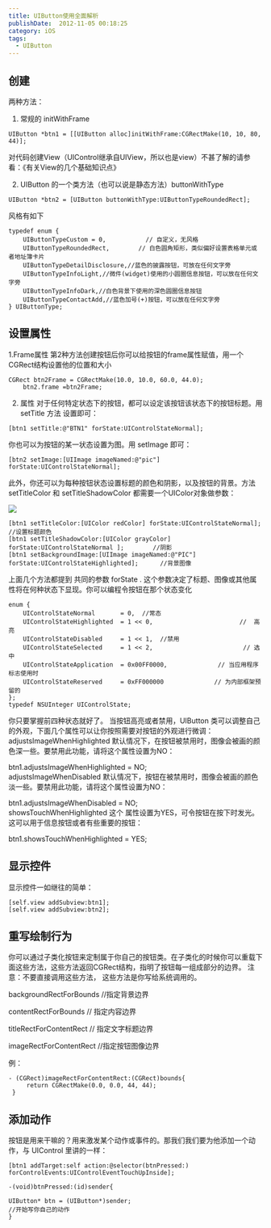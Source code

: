 ```yaml
---
title: UIButton使用全面解析
publishDate:  2012-11-05 00:18:25
category: iOS
tags:
  - UIButton
---
```

## 创建
两种方法：
1. 常规的 initWithFrame
```objc
UIButton *btn1 = [[UIButton alloc]initWithFrame:CGRectMake(10, 10, 80, 44)]; 
```

对代码创建View（UIControl继承自UIView，所以也是view）不甚了解的请参看：《有关View的几个基础知识点》
 
2. UIButton 的一个类方法（也可以说是静态方法）buttonWithType
```objc
UIButton *btn2 = [UIButton buttonWithType:UIButtonTypeRoundedRect];  
```

风格有如下
```objc
typedef enum {  
    UIButtonTypeCustom = 0,           // 自定义，无风格  
    UIButtonTypeRoundedRect,        // 白色圆角矩形，类似偏好设置表格单元或者地址簿卡片  
    UIButtonTypeDetailDisclosure,//蓝色的披露按钮，可放在任何文字旁  
    UIButtonTypeInfoLight,//微件(widget)使用的小圆圈信息按钮，可以放在任何文字旁  
    UIButtonTypeInfoDark,//白色背景下使用的深色圆圈信息按钮  
    UIButtonTypeContactAdd,//蓝色加号(+)按钮，可以放在任何文字旁  
} UIButtonType;  
```

<!-- more -->

## 设置属性
 
1.Frame属性
第2种方法创建按钮后你可以给按钮的frame属性赋值，用一个CGRect结构设置他的位置和大小
```objc
CGRect btn2Frame = CGRectMake(10.0, 10.0, 60.0, 44.0);  
    btn2.frame =btn2Frame;  
```

2. 属性
对于任何特定状态下的按钮，都可以设定该按钮该状态下的按钮标题。用setTitle 方法 设置即可：
```objc
[btn1 setTitle:@"BTN1" forState:UIControlStateNormal];
```

 你也可以为按钮的某一状态设置为图。用 setImage 即可：
```objc
[btn2 setImage:[UIImage imageNamed:@"pic"] forState:UIControlStateNormal]; 
```
 此外，你还可以为每种按钮状态设置标题的颜色和阴影，以及按钮的背景。方法 setTitleColor 和 setTitleShadowColor 都需要一个UIColor对象做参数：

 ![](~/assets/images/aldis/2016/2012-11-05/1.png)

```objc
[btn1 setTitleColor:[UIColor redColor] forState:UIControlStateNormal];                        //设置标题颜色  
[btn1 setTitleShadowColor:[UIColor grayColor] forState:UIControlStateNormal ];        //阴影  
[btn1 setBackgroundImage:[UIImage imageNamed:@"PIC"] forState:UIControlStateHighlighted];      //背景图像  
``` 
上面几个方法都提到 共同的参数 forState . 这个参数决定了标题、图像或其他属性将在何种状态下显现。你可以编程令按钮在那个状态变化

```objc
enum {  
    UIControlStateNormal       = 0,  //常态                       
    UIControlStateHighlighted  = 1 << 0,                        //  高亮  
    UIControlStateDisabled     = 1 << 1,  //禁用  
    UIControlStateSelected     = 1 << 2,                         // 选中  
    UIControlStateApplication  = 0x00FF0000,              // 当应用程序标志使用时  
    UIControlStateReserved     = 0xFF000000              // 为内部框架预留的  
};  
typedef NSUInteger UIControlState;  
```

你只要掌握前四种状态就好了。
当按钮高亮或者禁用，UIButton 类可以调整自己的外观，下面几个属性可以让你按照需要对按钮的外观进行微调：
adjustsImageWhenHighlighted
默认情况下，在按钮被禁用时，图像会被画的颜色深一些。要禁用此功能，请将这个属性设置为NO：
 
btn1.adjustsImageWhenHighlighted = NO;  
adjustsImageWhenDisabled
默认情况下，按钮在被禁用时，图像会被画的颜色淡一些。要禁用此功能，请将这个属性设置为NO：
 
btn1.adjustsImageWhenDisabled = NO;  
showsTouchWhenHighlighted
这个
属性设置为YES，可令按钮在按下时发光。这可以用于信息按钮或者有些重要的按钮：
 
btn1.showsTouchWhenHighlighted = YES; 
 
## 显示控件
 显示控件一如继往的简单：
```objc
[self.view addSubview:btn1];  
[self.view addSubview:btn2];  
```

## 重写绘制行为
 
你可以通过子类化按钮来定制属于你自己的按钮类。在子类化的时候你可以重载下面这些方法，这些方法返回CGRect结构，指明了按钮每一组成部分的边界。
注意：不要直接调用这些方法， 这些方法是你写给系统调用的。
 
backgroundRectForBounds   //指定背景边界  
 
contentRectForBounds // 指定内容边界  
 
titleRectForContentRect    // 指定文字标题边界  
 
imageRectForContentRect     //指定按钮图像边界  
 
例：
```objc
- (CGRect)imageRectForContentRect:(CGRect)bounds{  
     return CGRectMake(0.0, 0.0, 44, 44);  
 }  
```

## 添加动作
按钮是用来干嘛的？用来激发某个动作或事件的。那我们我们要为他添加一个动作，与 UIControl 里讲的一样：
```objc
[btn1 addTarget:self action:@selector(btnPressed:) forControlEvents:UIControlEventTouchUpInside];  
 
-(void)btnPressed:(id)sender{  
    
UIButton* btn = (UIButton*)sender;   
//开始写你自己的动作  
}  
```